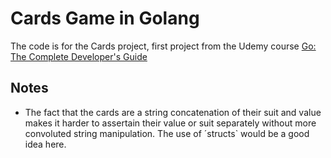 # Cards Game in Golang

The code is for the Cards project, first project from the Udemy course [Go: The Complete Developer's Guide](https://www.udemy.com/course/go-the-complete-developers-guide/)

## Notes

- The fact that the cards are a string concatenation of their suit and value makes it harder to assertain their value or suit separately without more convoluted string manipulation. The use of ´structs` would be a good idea here.
